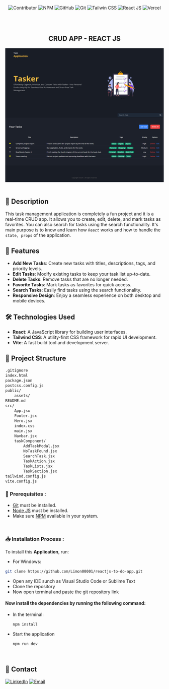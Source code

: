 <div align="center">

![Contributor](https://img.shields.io/badge/Contributor-000?style=for-the-badge&logo=c&logoColor=whitesmoke) ![NPM](https://img.shields.io/badge/Npm-000?style=for-the-badge&logo=npm&logoColor=red)
![GitHub](https://img.shields.io/badge/Github-000?style=for-the-badge&logo=github&logoColor=white) ![Git](https://img.shields.io/badge/Git-000?style=for-the-badge&logo=git&logoColor=red) ![Tailwin CSS](https://img.shields.io/badge/TailwindCSS-000?style=for-the-badge&logo=tailwindcss&logoColor=38B2AC) ![React JS](https://img.shields.io/badge/React-000?style=for-the-badge&logo=react&logoColor=cyan) ![Vercel](https://img.shields.io/badge/Vercel-000?style=for-the-badge&logo=vercel&logoColor=white)

<!-- ![Git](https://img.shields.io/badge/Git-000?style=for-the-badge&logo=git&logoColor=red) -->

  <!-- ![HTML5](https://img.shields.io/badge/Html5-000?style=for-the-badge&logo=html5&logoColor=E34F26) -->
  <!-- ![CSS3](https://img.shields.io/badge/Css3-000?style=for-the-badge&logo=css3&logoColor=1572B6) -->
  <!-- ![Tailwin CSS](https://img.shields.io/badge/TailwindCSS-000?style=for-the-badge&logo=tailwindcss&logoColor=38B2AC) -->

<!-- ![Node JS](https://img.shields.io/badge/Node-000?style=for-the-badge&logo=node.js&logoColor=green) -->

  <!-- ![React JS](https://img.shields.io/badge/React-000?style=for-the-badge&logo=react&logoColor=cyan) -->
  <!-- ![Vite](https://img.shields.io/badge/Vite-000?style=for-the-badge&logo=vite&logoColor=white) -->

<!-- ![NPM](https://img.shields.io/badge/Npm-000?style=for-the-badge&logo=npm&logoColor=red) -->
<!-- ![GitHub](https://img.shields.io/badge/Github-000?style=for-the-badge&logo=github&logoColor=white) -->
<!-- ![Git](https://img.shields.io/badge/Git-000?style=for-the-badge&logo=git&logoColor=red) -->

  <!-- ![Vercel](https://img.shields.io/badge/Vercel-000?style=for-the-badge&logo=vercel&logoColor=white) -->

  <br />
  <br />
  
  ## CRUD APP - REACT JS
  
  
  <!-- <a href="" target="_blank">**Live Demo** 🚀</a> -->
  <img src="./public/assets/taskApp.png" alt="CRUD API" width="800">

<br/>
</div>

<br/>

## 📰 Description

This task management application is completely a fun project and it is a real-time CRUD app. It allows you to create, edit, delete, and mark tasks as favorites. You can also search for tasks using the search functionality. It's main purpose is to know and learn how _`React`_ works and how to handle the `state, props` of the application.

## 🚀 Features

- **Add New Tasks**: Create new tasks with titles, descriptions, tags, and priority levels.
- **Edit Tasks**: Modify existing tasks to keep your task list up-to-date.
- **Delete Tasks**: Remove tasks that are no longer needed.
- **Favorite Tasks**: Mark tasks as favorites for quick access.
- **Search Tasks**: Easily find tasks using the search functionality.
- **Responsive Design**: Enjoy a seamless experience on both desktop and mobile devices.

## 🛠️ Technologies Used

- **React**: A JavaScript library for building user interfaces.
- **Tailwind CSS**: A utility-first CSS framework for rapid UI development.
- **Vite**: A fast build tool and development server.
  <br />

## 📂 Project Structure

```plaintext
.gitignore
index.html
package.json
postcss.config.js
public/
    assets/
README.md
src/
    App.jsx
    Footer.jsx
    Hero.jsx
    index.css
    main.jsx
    Navbar.jsx
    taskComponent/
        AddTaskModal.jsx
        NoTaskFound.jsx
        SearchTask.jsx
        TaskAction.jsx
        TaskLists.jsx
        TaskSection.jsx
tailwind.config.js
vite.config.js
```
<!-- <br /> -->

### 📝 Prerequisites :

- [Git](https://git-scm.com/downloads) must be installed.
- [Node JS](https://nodejs.org/en/download) must be installed.
- Make sure [NPM](https://www.npmjs.com/package/npm) available in your system.
<!-- - [Postman](https://www.postman.com/downloads/) or any API platform must be installed. -->

<br/>

### 📥 Installation Process :

To install this **Application**, run:

- For Windows:

```bash
git clone https://github.com/Limon00001/reactjs-to-do-app.git
```

- Open any IDE sunch as Visual Studio Code or Sublime Text
- Clone the repository
- Now open terminal and paste the git repository link
  <br />

#### Now install the dependencies by running the following command:
  - In the terminal:
    ```bash
    npm install
    ```

  - Start the application
    ```bash
    npm run dev
    ```

<br/>

<h2>💬 Contact</h2>

<a href="https://www.linkedin.com/in/monayem-hossain-limon/"><img src="https://www.felberpr.com/wp-content/uploads/linkedin-logo.png" title='LinkedIn' width="25"></img></a>
<a href='mailto:limonhossain82@gmail.com'><img src="https://edent.github.io/SuperTinyIcons/images/svg/email.svg" width="25" title="Email"></img></a>